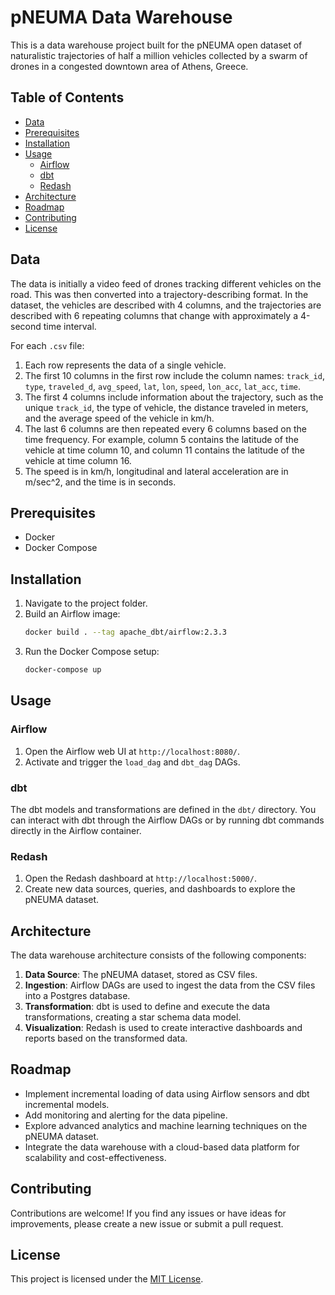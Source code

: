 # pNEUMA Data Warehouse

This is a data warehouse project built for the pNEUMA open dataset of naturalistic trajectories of half a million vehicles collected by a swarm of drones in a congested downtown area of Athens, Greece.

## Table of Contents
- [Data](#data)
- [Prerequisites](#prerequisites)
- [Installation](#installation)
- [Usage](#usage)
  - [Airflow](#airflow)
  - [dbt](#dbt)
  - [Redash](#redash)
- [Architecture](#architecture)
- [Roadmap](#roadmap)
- [Contributing](#contributing)
- [License](#license)

## Data
The data is initially a video feed of drones tracking different vehicles on the road. This was then converted into a trajectory-describing format. In the dataset, the vehicles are described with 4 columns, and the trajectories are described with 6 repeating columns that change with approximately a 4-second time interval.

For each `.csv` file:

1. Each row represents the data of a single vehicle.
2. The first 10 columns in the first row include the column names: `track_id`, `type`, `traveled_d`, `avg_speed`, `lat`, `lon`, `speed`, `lon_acc`, `lat_acc`, `time`.
3. The first 4 columns include information about the trajectory, such as the unique `track_id`, the type of vehicle, the distance traveled in meters, and the average speed of the vehicle in km/h.
4. The last 6 columns are then repeated every 6 columns based on the time frequency. For example, column 5 contains the latitude of the vehicle at time column 10, and column 11 contains the latitude of the vehicle at time column 16.
5. The speed is in km/h, longitudinal and lateral acceleration are in m/sec^2, and the time is in seconds.

## Prerequisites
- Docker
- Docker Compose

## Installation
1. Navigate to the project folder.
2. Build an Airflow image:
   ```bash
   docker build . --tag apache_dbt/airflow:2.3.3
   ```
3. Run the Docker Compose setup:
   ```bash
   docker-compose up
   ```

## Usage

### Airflow
1. Open the Airflow web UI at `http://localhost:8080/`.
2. Activate and trigger the `load_dag` and `dbt_dag` DAGs.

### dbt
The dbt models and transformations are defined in the `dbt/` directory. You can interact with dbt through the Airflow DAGs or by running dbt commands directly in the Airflow container.

### Redash
1. Open the Redash dashboard at `http://localhost:5000/`.
2. Create new data sources, queries, and dashboards to explore the pNEUMA dataset.

## Architecture
The data warehouse architecture consists of the following components:

1. **Data Source**: The pNEUMA dataset, stored as CSV files.
2. **Ingestion**: Airflow DAGs are used to ingest the data from the CSV files into a Postgres database.
3. **Transformation**: dbt is used to define and execute the data transformations, creating a star schema data model.
4. **Visualization**: Redash is used to create interactive dashboards and reports based on the transformed data.

## Roadmap
- Implement incremental loading of data using Airflow sensors and dbt incremental models.
- Add monitoring and alerting for the data pipeline.
- Explore advanced analytics and machine learning techniques on the pNEUMA dataset.
- Integrate the data warehouse with a cloud-based data platform for scalability and cost-effectiveness.

## Contributing
Contributions are welcome! If you find any issues or have ideas for improvements, please create a new issue or submit a pull request.

## License
This project is licensed under the [MIT License](LICENSE).